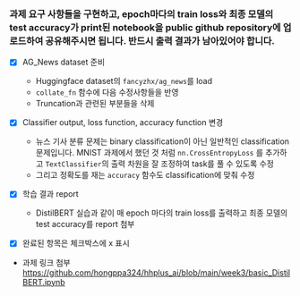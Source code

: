 ### 과제 요구 사항들을 구현하고, epoch마다의 train loss와 최종 모델의 test accuracy가 print된 notebook을 public github repository에 업로드하여 공유해주시면 됩니다. 반드시 출력 결과가 남아있어야 합니다. 
- [x] AG_News dataset 준비
	- Huggingface dataset의 `fancyzhx/ag_news`를 load
	- `collate_fn` 함수에 다음 수정사항들을 반영
    - Truncation과 관련된 부분들을 삭제
- [x] Classifier output, loss function, accuracy function 변경
	- 뉴스 기사 분류 문제는 binary classification이 아닌 일반적인 classification 문제입니다. MNIST 과제에서 했던 것 처럼 `nn.CrossEntropyLoss` 를 추가하고 `TextClassifier`의 출력 차원을 잘 조정하여 task를 풀 수 있도록 수정
	- 그리고 정확도를 재는 `accuracy` 함수도 classification에 맞춰 수정
- [x]  학습 결과 report
    - DistilBERT 실습과 같이 매 epoch 마다의 train loss를 출력하고 최종 모델의 test accuracy를 report 첨부
  
- [x] 완료된 항목은 체크박스에 x 표시

- 과제 링크 첨부
https://github.com/hongppa324/hhplus_ai/blob/main/week3/basic_DistilBERT.ipynb
